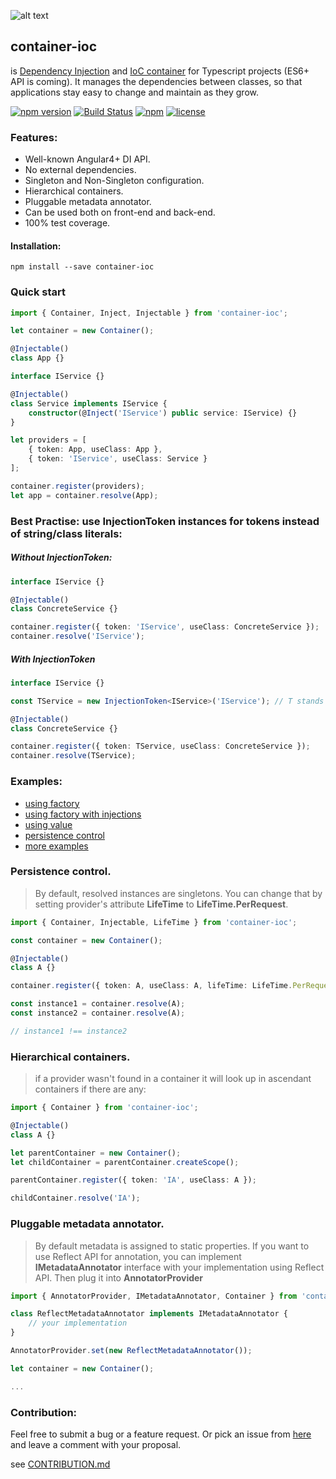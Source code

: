 ![alt text](http://abcselfstorageperth.com.au/wp-content/uploads/2014/08/icon-container-storage1.png)


## **container-ioc** 
is [Dependency Injection](https://en.wikipedia.org/wiki/Dependency_injection) and [IoC container](http://martinfowler.com/articles/injection.html) for Typescript projects (ES6+ API is coming). It manages the dependencies between classes, so that applications stay easy to change and maintain as they grow.

[![npm version](https://badge.fury.io/js/container-ioc.svg)](https://badge.fury.io/js/container-ioc)
[![Build Status](https://travis-ci.org/thohoh/container-ioc.svg?branch=master)](https://travis-ci.org/thohoh/container-ioc)
[![npm](https://img.shields.io/npm/dt/container-ioc.svg)](https://www.npmjs.com/package/container-ioc)
[![license](https://img.shields.io/github/license/thohoh/container-ioc.svg)](https://github.com/thohoh/container-ioc/blob/master/LICENSE)

### Features:
* Well-known Angular4+ DI API.
* No external dependencies.
* Singleton and Non-Singleton configuration.
* Hierarchical containers.
* Pluggable metadata annotator.
* Can be used both on front-end and back-end.
* 100% test coverage.

#### Installation:
```
npm install --save container-ioc
```

### Quick start

```Typescript
import { Container, Inject, Injectable } from 'container-ioc';

let container = new Container();

@Injectable()
class App {}

interface IService {}

@Injectable()
class Service implements IService {
    constructor(@Inject('IService') public service: IService) {}
}

let providers = [
    { token: App, useClass: App }, 
    { token: 'IService', useClass: Service }
];

container.register(providers);
let app = container.resolve(App);
```
### Best Practise: use InjectionToken instances for tokens instead of string/class literals:

##### Without InjectionToken:
```typescript
interface IService {}

@Injectable()
class ConcreteService {}

container.register({ token: 'IService', useClass: ConcreteService });
container.resolve('IService');

```
##### With InjectionToken
```Typescript
interface IService {}

const TService = new InjectionToken<IService>('IService'); // T stands for Token, you can pick another prefix

@Injectable()
class ConcreteService {}

container.register({ token: TService, useClass: ConcreteService });
container.resolve(TService);

```

### Examples:
* [using factory](https://github.com/thohoh/container-ioc/blob/master/examples/use-factory.ts)
* [using factory with injections](https://github.com/thohoh/container-ioc/blob/master/examples/use-factory-with-injections.ts)
* [using value](https://github.com/thohoh/container-ioc/blob/master/examples/use-value.ts)
* [persistence control](https://github.com/thohoh/container-ioc/blob/master/examples/persistence-control.ts)
* [more examples](https://github.com/thohoh/container-ioc/blob/master/examples/)

### Persistence control.
> By default, resolved instances are singletons. You can change that by setting provider's attribute **LifeTime**  to **LifeTime.PerRequest**.
```typescript
import { Container, Injectable, LifeTime } from 'container-ioc';

const container = new Container();

@Injectable()
class A {}

container.register({ token: A, useClass: A, lifeTime: LifeTime.PerRequest });

const instance1 = container.resolve(A);
const instance2 = container.resolve(A);

// instance1 !== instance2

```

### Hierarchical containers.
> if a provider wasn't found in a container it will look up in ascendant containers if there are any:
```Typescript
import { Container } from 'container-ioc';

@Injectable()
class A {}

let parentContainer = new Container();
let childContainer = parentContainer.createScope();

parentContainer.register({ token: 'IA', useClass: A });

childContainer.resolve('IA');

```

### Pluggable metadata annotator.
> By default metadata is assigned to static properties.
> If you want to use Reflect API for annotation, you can implement **IMetadataAnnotator** interface with your implementation using Reflect API. Then plug it into **AnnotatorProvider**
```Typescript
import { AnnotatorProvider, IMetadataAnnotator, Container } from 'container-ioc';

class ReflectMetadataAnnotator implements IMetadataAnnotator {
    // your implementation
}

AnnotatorProvider.set(new ReflectMetadataAnnotator());

let container = new Container();

...
```

### Contribution:
Feel free to submit a bug or a feature request.
Or pick an issue from [here](https://github.com/thohoh/container-ioc/issues) and leave a comment with your proposal.

see [CONTRIBUTION.md](CONTRIBUTION.md)